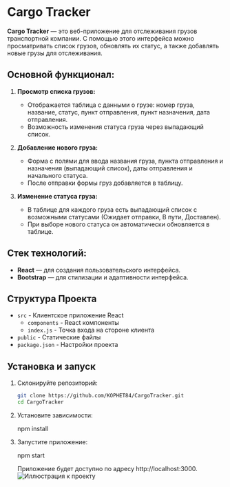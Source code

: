 # Cargo Tracker

**Cargo Tracker** — это веб-приложение для отслеживания грузов транспортной компании. С помощью этого интерфейса можно просматривать список грузов, обновлять их статус, а также добавлять новые грузы для отслеживания.

## Основной функционал:
1. **Просмотр списка грузов:**
   - Отображается таблица с данными о грузе: номер груза, название, статус, пункт отправления, пункт назначения, дата отправления.
   - Возможность изменения статуса груза через выпадающий список.
   
2. **Добавление нового груза:**
   - Форма с полями для ввода названия груза, пункта отправления и назначения (выпадающий список), даты отправления и начального статуса.
   - После отправки формы груз добавляется в таблицу.
   
3. **Изменение статуса груза:**
   - В таблице для каждого груза есть выпадающий список с возможными статусами (Ожидает отправки, В пути, Доставлен).
   - При выборе нового статуса он автоматически обновляется в таблице.

## Стек технологий:
- **React** — для создания пользовательского интерфейса.
- **Bootstrap** — для стилизации и адаптивности интерфейса.

**Структура Проекта**
-------------------

* `src` - Клиентское приложение React
	+ `components` - React компоненты
	+ `index.js` - Точка входа на стороне клиента
* `public` - Статические файлы
* `package.json` - Настройки проекта

## Установка и запуск

1. Склонируйте репозиторий:
   ```bash
   git clone https://github.com/KOPHET84/CargoTracker.git
   cd CargoTracker
2. Установите зависимости:

    npm install 

3. Запустите приложение:

    npm start 

    Приложение будет доступно по адресу http://localhost:3000.
![Иллюстрация к проекту](https://github.com/KOPHET84/CargoTracker/blob/main/src/screen1.png)

